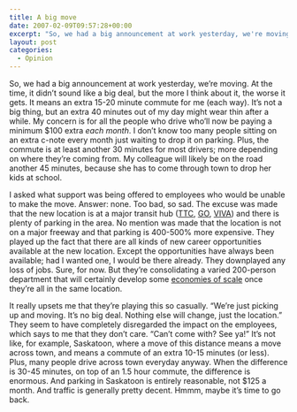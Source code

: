 ```yaml
---
title: A big move
date: 2007-02-09T09:57:28+00:00
excerpt: "So, we had a big announcement at work yesterday, we're moving. At the time, it didn't sound like a big deal, but the"
layout: post
categories:
  - Opinion
---
```

So, we had a big announcement at work yesterday, we&#8217;re moving. At the time, it didn&#8217;t sound like a big deal, but the more I think about it, the worse it gets. It means an extra 15-20 minute commute for me (each way). It&#8217;s not a big thing, but an extra 40 minutes out of my day might wear thin after a while. My concern is for all the people who drive who&#8217;ll now be paying a minimum $100 extra _each month_. I don&#8217;t know too many people sitting on an extra c-note every month just waiting to drop it on parking. Plus, the commute is at least another 30 minutes for most drivers; more depending on where they&#8217;re coming from. My colleague will likely be on the road another 45 minutes, because she has to come through town to drop her kids at school.

I asked what support was being offered to employees who would be unable to make the move. Answer: none. Too bad, so sad. The excuse was made that the new location is at a major transit hub ([TTC](http://www.ttc.ca/), [GO](http://www.gotransit.com/), [VIVA](http://www.yorkregiontransit.com/)) and there is plenty of parking in the area. No mention was made that the location is not on a major freeway and that parking is 400-500% more expensive. They played up the fact that there are all kinds of new career opportunities available at the new location. Except the opportunities have always been available; had I wanted one, I would be there already. They downplayed any loss of jobs. Sure, for now. But they&#8217;re consolidating a varied 200-person department that will certainly develop some [economies of scale](http://en.wikipedia.org/wiki/Economies_of_scale) once they&#8217;re all in the same location.

It really upsets me that they&#8217;re playing this so casually. &#8220;We&#8217;re just picking up and moving. It&#8217;s no big deal. Nothing else will change, just the location.&#8221; They seem to have completely disregarded the impact on the employees, which says to me that they don&#8217;t care. &#8220;Can&#8217;t come with? See ya!&#8221; It&#8217;s not like, for example, Saskatoon, where a move of this distance means a move across town, and means a commute of an extra 10-15 minutes (or less). Plus, many people drive across town everyday anyway. When the difference is 30-45 minutes, on top of an 1.5 hour commute, the difference is enormous. And parking in Saskatoon is entirely reasonable, not $125 a month. And traffic is generally pretty decent. Hmmm, maybe it&#8217;s time to go back.